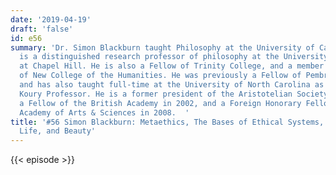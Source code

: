 ```yaml
---
date: '2019-04-19'
draft: 'false'
id: e56
summary: 'Dr. Simon Blackburn taught Philosophy at the University of Cambridge. He
  is a distinguished research professor of philosophy at the University of North Carolina
  at Chapel Hill. He is also a Fellow of Trinity College, and a member of the professoriate
  of New College of the Humanities. He was previously a Fellow of Pembroke College,
  and has also taught full-time at the University of North Carolina as an Edna J.
  Koury Professor. He is a former president of the Aristotelian Society. He was elected
  a Fellow of the British Academy in 2002, and a Foreign Honorary Fellow of the American
  Academy of Arts & Sciences in 2008.  '
title: '#56 Simon Blackburn: Metaethics, The Bases of Ethical Systems, Meaning of
  Life, and Beauty'
---
```

{{< episode >}}
